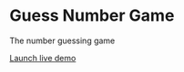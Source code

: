 # Guess Number Game
The number guessing game

[Launch live demo](https://dd-obua.github.io/guess-number/)
